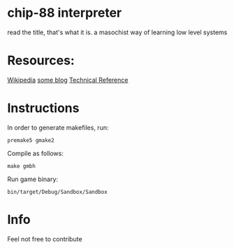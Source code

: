 # chip-88 interpreter

read the title, that's what it is. a masochist way of learning low level systems

# Resources:

<a href="https://en.wikipedia.org/wiki/CHIP-8">Wikipedia</a>
<a href="https://tobiasvl.github.io/blog/write-a-chip-8-emulator/">some blog</a>
<a href="http://devernay.free.fr/hacks/chip8/C8TECH10.HTM#2.0">Technical Reference</a>

# Instructions

In order to generate makefiles, run:

```premake5 gmake2```

Compile as follows:

```make gmbh```

Run game binary:

```bin/target/Debug/Sandbox/Sandbox```


# Info
Feel not free to contribute
